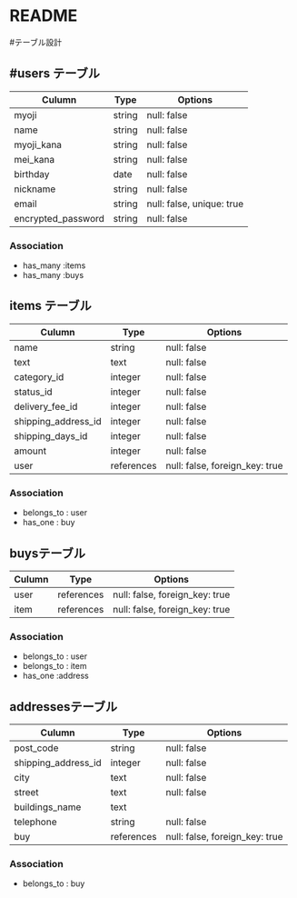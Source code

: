 # README

#テーブル設計

## #users テーブル

|  Culumn            | Type    |  Options    |
| ------------------ | ------- | ----------- |
| myoji              | string  | null: false |
| name               | string  | null: false |
| myoji_kana         | string  | null: false |
| mei_kana           | string  | null: false |
| birthday           | date    | null: false |
| nickname           | string  | null: false |
| email              | string  | null: false, unique: true  |
| encrypted_password | string  | null: false |

### Association
- has_many :items
- has_many :buys


## items テーブル

|  Culumn             | Type       |  Options   |
| ------------------- | ---------- | ---------- |
| name                | string     | null: false |
| text                | text       | null: false |
| category_id         | integer    | null: false |
| status_id           | integer    | null: false |
| delivery_fee_id     | integer    | null: false |
| shipping_address_id | integer    | null: false |
| shipping_days_id    | integer    | null: false |
| amount              | integer    | null: false |
| user                | references | null: false, foreign_key: true |

### Association
- belongs_to : user
- has_one : buy

## buysテーブル

|  Culumn             | Type       |  Options   |
| ------------------- | ---------- | ----------- |
| user                | references | null: false, foreign_key: true |
| item                | references | null: false, foreign_key: true |

### Association
- belongs_to : user
- belongs_to : item
- has_one :address


## addressesテーブル

|  Culumn             | Type       |  Options   |
| ------------------- | ---------- | ----------- |
| post_code           | string     | null: false |
| shipping_address_id | integer    | null: false |
| city                | text       | null: false |
| street              | text       | null: false |
| buildings_name      | text       |
| telephone           | string     | null: false |
| buy                 | references | null: false, foreign_key: true |

### Association
- belongs_to : buy